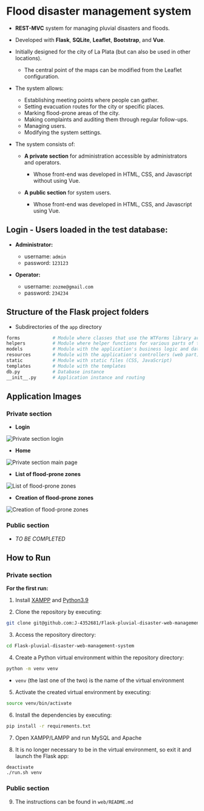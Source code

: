 # Flood disaster management system

  - **REST-MVC** system for managing pluvial disasters and floods.

  - Developed with **Flask**, **SQLite**, **Leaflet**, **Bootstrap**, and **Vue**.

  - Initially designed for the city of La Plata (but can also be used in other locations).
    - The central point of the maps can be modified from the Leaflet configuration.

  - The system allows:
    - Establishing meeting points where people can gather.
    - Setting evacuation routes for the city or specific places.
    - Marking flood-prone areas of the city.
    - Making complaints and auditing them through regular follow-ups.
    - Managing users.
    - Modifying the system settings.

  - The system consists of:
    - **A private section** for administration accessible by administrators and operators.
      - Whose front-end was developed in HTML, CSS, and Javascript without using Vue.

    - **A public section** for system users.
      - Whose front-end was developed in HTML, CSS, and Javascript using Vue.

## Login - Users loaded in the test database:

- **Administrator:**
  - username: `admin`
  - password: `123123`

- **Operator:**
  - username: `zozme@gmail.com`
  - password: `234234`

## Structure of the Flask project folders

- Subdirectories of the `app` directory

```bash
forms            # Module where classes that use the WTForms library are found
helpers          # Module where helper functions for various parts of the code are placed
models           # Module with the application's business logic and database connection
resources        # Module with the application's controllers (web part)
static           # Module with static files (CSS, JavaScript)
templates        # Module with the templates
db.py            # Database instance
__init__.py      # Application instance and routing
```

## Application Images

### Private section

- **Login**

![Private section login](https://github.com/J-4352681/Flask-pluvial-disaster-web-management-system/blob/master/imgs/flask_pluvial-home.png?raw=true "Private section login")

- **Home**

![Private section main page](https://github.com/J-4352681/Flask-pluvial-disaster-web-management-system/blob/master/imgs/flask_pluvial-login.png?raw=true "Private section main page")

- **List of flood-prone zones**

![List of flood-prone zones](https://github.com/J-4352681/Flask-pluvial-disaster-web-management-system/blob/master/imgs/flask_pluvial-fzone.png?raw=true "List of flood-prone zones")

- **Creation of flood-prone zones**

![Creation of flood-prone zones](https://github.com/J-4352681/Flask-pluvial-disaster-web-management-system/blob/master/imgs/flask_pluvial-new_fzone.png?raw=true "Creation of flood-prone zones")

### Public section

- _TO BE COMPLETED_

## How to Run

### Private section

**For the first run:**

1. Install [XAMPP](https://www.apachefriends.org/index.html) and [Python3.9](https://www.python.org/downloads/)

2. Clone the repository by executing:
  ```Bash
  git clone git@github.com:J-4352681/Flask-pluvial-disaster-web-management-system.git
  ```

3. Access the repository directory:
  ```Bash
  cd Flask-pluvial-disaster-web-management-system
  ```

4. Create a Python virtual environment within the repository directory:
  ```Bash
  python -m venv venv
  ```
  - `venv` (the last one of the two) is the name of the virtual environment

5. Activate the created virtual environment by executing:
  ```Bash
  source venv/bin/activate
  ```

6. Install the dependencies by executing:
  ```Bash
  pip install -r requirements.txt
  ```

7. Open XAMPP/LAMPP and run MySQL and Apache

8. It is no longer necessary to be in the virtual environment, so exit it and launch the Flask app:
  ```Bash
  deactivate
  ./run.sh venv
  ```

### Public section

9. The instructions can be found in `web/README.md`
